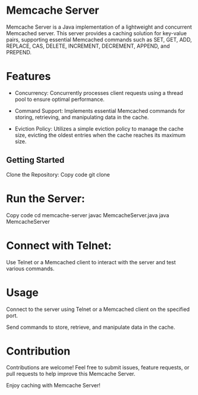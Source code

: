# Memcache Server
Memcache Server is a Java implementation of a lightweight and concurrent Memcached server. This server provides a caching solution for key-value pairs, supporting essential Memcached commands such as SET, GET, ADD, REPLACE, CAS, DELETE, INCREMENT, DECREMENT, APPEND, and PREPEND.

# Features
* Concurrency: Concurrently processes client requests using a thread pool to ensure optimal performance.

* Command Support: Implements essential Memcached commands for storing, retrieving, and manipulating data in the cache.

* Eviction Policy: Utilizes a simple eviction policy to manage the cache size, evicting the oldest entries when the cache reaches its maximum size.

## Getting Started
Clone the Repository:
Copy code
git clone <repository-url>

# Run the Server:
Copy code
cd memcache-server
javac MemcacheServer.java
java MemcacheServer

# Connect with Telnet:
Use Telnet or a Memcached client to interact with the server and test various commands.

# Usage
Connect to the server using Telnet or a Memcached client on the specified port.

Send commands to store, retrieve, and manipulate data in the cache.

# Contribution
Contributions are welcome! Feel free to submit issues, feature requests, or pull requests to help improve this Memcache Server.

Enjoy caching with Memcache Server!
